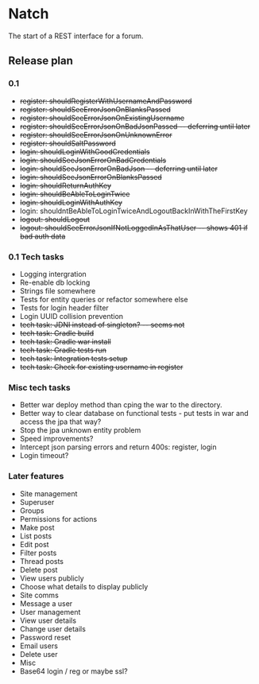 # Natch 

The start of a REST interface for a forum.

## Release plan

### 0.1

* ~~register: shouldRegisterWithUsernameAndPassword~~
* ~~register: shouldSeeErrorJsonOnBlanksPassed~~
* ~~register: shouldSeeErrorJsonOnExistingUsername~~
* ~~register: shouldSeeErrorJsonOnBadJsonPassed -- deferring until later~~
* ~~register: shouldSeeErrorJsonOnUnknownError~~
* ~~register: shouldSaltPassword~~
* ~~login: shouldLoginWithGoodCredentials~~
* ~~login: shouldSeeJsonErrorOnBadCredentials~~
* ~~login: shouldSeeJsonErrorOnBadJson -- deferring until later~~
* ~~login: shouldSeeJsonErrorOnBlanksPassed~~
* ~~login: shouldReturnAuthKey~~
* ~~login: shouldBeAbleToLoginTwice~~
* ~~login: shouldLoginWithAuthKey~~
* login: shouldntBeAbleToLoginTwiceAndLogoutBackInWithTheFirstKey
* ~~logout: shouldLogout~~
* ~~logout: shouldSeeErrorJsonIfNotLoggedInAsThatUser -- shows 401 if bad auth data~~

### 0.1 Tech tasks

* Logging intergration
* Re-enable db locking 
* Strings file somewhere
* Tests for entity queries or refactor somewhere else
* Tests for login header filter
* Login UUID collision prevention
* ~~tech task: JDNI instead of singleton? -- seems not~~
* ~~tech task: Gradle build~~
* ~~tech task: Gradle war install~~
* ~~tech task: Gradle tests run~~ 
* ~~tech task: Integration tests setup~~
* ~~tech task: Check for existing username in register~~

### Misc tech tasks

* Better war deploy method than cping the war to the directory.
* Better way to clear database on functional tests - put tests in war and access the jpa that way?
* Stop the jpa unknown entity problem
* Speed improvements?
* Intercept json parsing errors and return 400s: register, login
* Login timeout?

### Later features
* Site management
 * Superuser
 * Groups
 * Permissions for actions
* Make post
 * List posts
 * Edit post
 * Filter posts
 * Thread posts
 * Delete post
* View users publicly 
 * Choose what details to display publicly
* Site comms
 * Message a user
* User management 
 * View user details
 * Change user details
 * Password reset
  * Email users
 * Delete user
* Misc
 * Base64 login / reg or maybe ssl?
